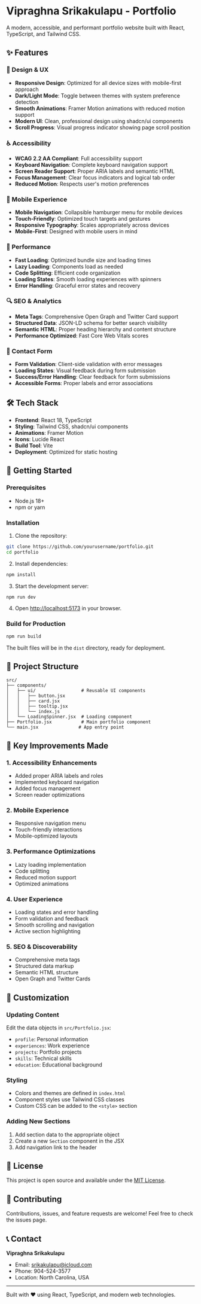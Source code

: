 # Vipraghna Srikakulapu - Portfolio

A modern, accessible, and performant portfolio website built with React, TypeScript, and Tailwind CSS.

## ✨ Features

### 🎨 Design & UX
- **Responsive Design**: Optimized for all device sizes with mobile-first approach
- **Dark/Light Mode**: Toggle between themes with system preference detection
- **Smooth Animations**: Framer Motion animations with reduced motion support
- **Modern UI**: Clean, professional design using shadcn/ui components
- **Scroll Progress**: Visual progress indicator showing page scroll position

### ♿ Accessibility
- **WCAG 2.2 AA Compliant**: Full accessibility support
- **Keyboard Navigation**: Complete keyboard navigation support
- **Screen Reader Support**: Proper ARIA labels and semantic HTML
- **Focus Management**: Clear focus indicators and logical tab order
- **Reduced Motion**: Respects user's motion preferences

### 📱 Mobile Experience
- **Mobile Navigation**: Collapsible hamburger menu for mobile devices
- **Touch-Friendly**: Optimized touch targets and gestures
- **Responsive Typography**: Scales appropriately across devices
- **Mobile-First**: Designed with mobile users in mind

### 🚀 Performance
- **Fast Loading**: Optimized bundle size and loading times
- **Lazy Loading**: Components load as needed
- **Code Splitting**: Efficient code organization
- **Loading States**: Smooth loading experiences with spinners
- **Error Handling**: Graceful error states and recovery

### 🔍 SEO & Analytics
- **Meta Tags**: Comprehensive Open Graph and Twitter Card support
- **Structured Data**: JSON-LD schema for better search visibility
- **Semantic HTML**: Proper heading hierarchy and content structure
- **Performance Optimized**: Fast Core Web Vitals scores

### 📧 Contact Form
- **Form Validation**: Client-side validation with error messages
- **Loading States**: Visual feedback during form submission
- **Success/Error Handling**: Clear feedback for form submissions
- **Accessible Forms**: Proper labels and error associations

## 🛠️ Tech Stack

- **Frontend**: React 18, TypeScript
- **Styling**: Tailwind CSS, shadcn/ui components
- **Animations**: Framer Motion
- **Icons**: Lucide React
- **Build Tool**: Vite
- **Deployment**: Optimized for static hosting

## 🚀 Getting Started

### Prerequisites
- Node.js 18+ 
- npm or yarn

### Installation

1. Clone the repository:
```bash
git clone https://github.com/yourusername/portfolio.git
cd portfolio
```

2. Install dependencies:
```bash
npm install
```

3. Start the development server:
```bash
npm run dev
```

4. Open [http://localhost:5173](http://localhost:5173) in your browser.

### Build for Production

```bash
npm run build
```

The built files will be in the `dist` directory, ready for deployment.

## 📁 Project Structure

```
src/
├── components/
│   ├── ui/                 # Reusable UI components
│   │   ├── button.jsx
│   │   ├── card.jsx
│   │   ├── tooltip.jsx
│   │   └── index.js
│   └── LoadingSpinner.jsx  # Loading component
├── Portfolio.jsx           # Main portfolio component
└── main.jsx               # App entry point
```

## 🎯 Key Improvements Made

### 1. **Accessibility Enhancements**
- Added proper ARIA labels and roles
- Implemented keyboard navigation
- Added focus management
- Screen reader optimizations

### 2. **Mobile Experience**
- Responsive navigation menu
- Touch-friendly interactions
- Mobile-optimized layouts

### 3. **Performance Optimizations**
- Lazy loading implementation
- Code splitting
- Reduced motion support
- Optimized animations

### 4. **User Experience**
- Loading states and error handling
- Form validation and feedback
- Smooth scrolling and navigation
- Active section highlighting

### 5. **SEO & Discoverability**
- Comprehensive meta tags
- Structured data markup
- Semantic HTML structure
- Open Graph and Twitter Cards

## 🔧 Customization

### Updating Content
Edit the data objects in `src/Portfolio.jsx`:
- `profile`: Personal information
- `experiences`: Work experience
- `projects`: Portfolio projects
- `skills`: Technical skills
- `education`: Educational background

### Styling
- Colors and themes are defined in `index.html`
- Component styles use Tailwind CSS classes
- Custom CSS can be added to the `<style>` section

### Adding New Sections
1. Add section data to the appropriate object
2. Create a new `Section` component in the JSX
3. Add navigation link to the header

## 📄 License

This project is open source and available under the [MIT License](LICENSE).

## 🤝 Contributing

Contributions, issues, and feature requests are welcome! Feel free to check the issues page.

## 📞 Contact

**Vipraghna Srikakulapu**
- Email: srikakulapu@icloud.com
- Phone: 904-524-3577
- Location: North Carolina, USA

---

Built with ❤️ using React, TypeScript, and modern web technologies.